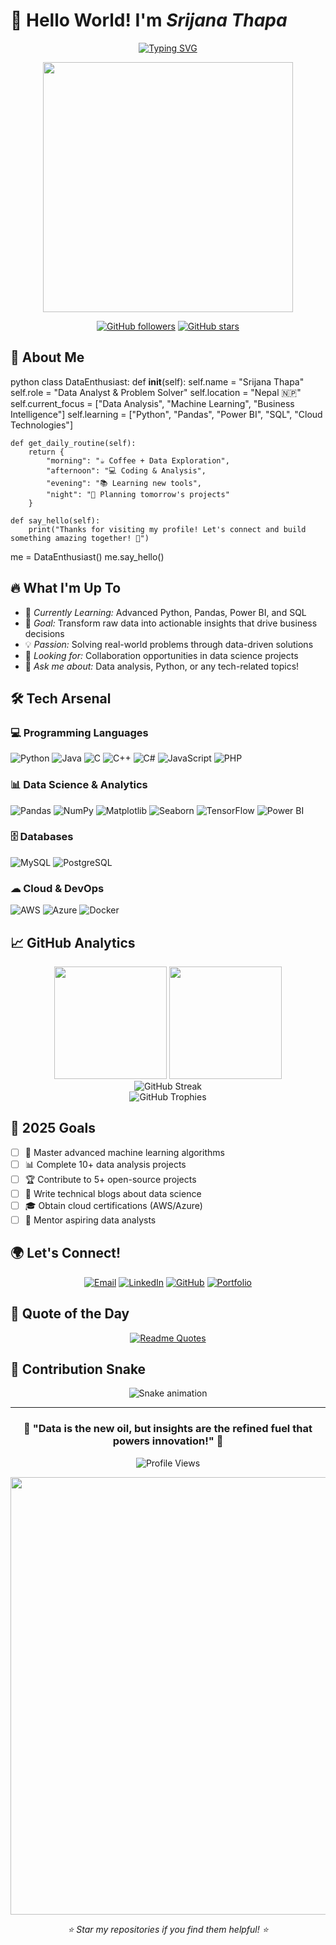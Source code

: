 # 👋 Hello World! I'm *Srijana Thapa*

<div align="center">
  
  [![Typing SVG](https://readme-typing-svg.herokuapp.com?font=Fira+Code&size=22&duration=3000&pause=1000&color=36BCF7&center=true&vCenter=true&width=600&lines=Data+Enthusiast+%F0%9F%93%8A;Problem+Solver+%F0%9F%92%A1;Python+Developer+%F0%9F%90%8D;Always+Learning+%F0%9F%93%9A)](https://git.io/typing-svg)
  
  <img src="https://user-images.githubusercontent.com/74038190/213910845-af37a709-8995-40d6-be59-724526e3c3d7.gif" width="400">
  
  [![GitHub followers](https://img.shields.io/github/followers/srijanathapa16?label=Follow&style=social)](https://github.com/srijanathapa16)
  [![GitHub stars](https://img.shields.io/github/stars/srijanathapa16?affiliations=OWNER%2CCOLLABORATOR%2CORGANIZATION_MEMBER&style=social)](https://github.com/srijanathapa16)
  
</div>

## 🌟 About Me

python
class DataEnthusiast:
    def __init__(self):
        self.name = "Srijana Thapa"
        self.role = "Data Analyst & Problem Solver"
        self.location = "Nepal 🇳🇵"
        self.current_focus = ["Data Analysis", "Machine Learning", "Business Intelligence"]
        self.learning = ["Python", "Pandas", "Power BI", "SQL", "Cloud Technologies"]
        
    def get_daily_routine(self):
        return {
            "morning": "☕ Coffee + Data Exploration",
            "afternoon": "💻 Coding & Analysis",
            "evening": "📚 Learning new tools",
            "night": "🌙 Planning tomorrow's projects"
        }
    
    def say_hello(self):
        print("Thanks for visiting my profile! Let's connect and build something amazing together! 🚀")

me = DataEnthusiast()
me.say_hello()


## 🔥 What I'm Up To

- 🌱 *Currently Learning:* Advanced Python, Pandas, Power BI, and SQL
- 🎯 *Goal:* Transform raw data into actionable insights that drive business decisions
- 💡 *Passion:* Solving real-world problems through data-driven solutions
- 🤝 *Looking for:* Collaboration opportunities in data science projects
- 💬 *Ask me about:* Data analysis, Python, or any tech-related topics!

## 🛠 Tech Arsenal

### 💻 Programming Languages
<p align="left">
  <img src="https://img.shields.io/badge/Python-3776AB?style=for-the-badge&logo=python&logoColor=white" alt="Python"/>
  <img src="https://img.shields.io/badge/Java-ED8B00?style=for-the-badge&logo=java&logoColor=white" alt="Java"/>
  <img src="https://img.shields.io/badge/C-00599C?style=for-the-badge&logo=c&logoColor=white" alt="C"/>
  <img src="https://img.shields.io/badge/C++-00599C?style=for-the-badge&logo=c%2B%2B&logoColor=white" alt="C++"/>
  <img src="https://img.shields.io/badge/C%23-239120?style=for-the-badge&logo=c-sharp&logoColor=white" alt="C#"/>
  <img src="https://img.shields.io/badge/JavaScript-F7DF1E?style=for-the-badge&logo=javascript&logoColor=black" alt="JavaScript"/>
  <img src="https://img.shields.io/badge/PHP-777BB4?style=for-the-badge&logo=php&logoColor=white" alt="PHP"/>
</p>

### 📊 Data Science & Analytics
<p align="left">
  <img src="https://img.shields.io/badge/Pandas-150458?style=for-the-badge&logo=pandas&logoColor=white" alt="Pandas"/>
  <img src="https://img.shields.io/badge/NumPy-013243?style=for-the-badge&logo=numpy&logoColor=white" alt="NumPy"/>
  <img src="https://img.shields.io/badge/Matplotlib-11557c?style=for-the-badge&logo=matplotlib&logoColor=white" alt="Matplotlib"/>
  <img src="https://img.shields.io/badge/Seaborn-3776AB?style=for-the-badge&logo=seaborn&logoColor=white" alt="Seaborn"/>
  <img src="https://img.shields.io/badge/TensorFlow-FF6F00?style=for-the-badge&logo=tensorflow&logoColor=white" alt="TensorFlow"/>
  <img src="https://img.shields.io/badge/PowerBI-F2C811?style=for-the-badge&logo=powerbi&logoColor=black" alt="Power BI"/>
</p>

### 🗄 Databases
<p align="left">
  <img src="https://img.shields.io/badge/MySQL-005C84?style=for-the-badge&logo=mysql&logoColor=white" alt="MySQL"/>
  <img src="https://img.shields.io/badge/PostgreSQL-316192?style=for-the-badge&logo=postgresql&logoColor=white" alt="PostgreSQL"/>
</p>

### ☁ Cloud & DevOps
<p align="left">
  <img src="https://img.shields.io/badge/Amazon_AWS-FF9900?style=for-the-badge&logo=amazonaws&logoColor=white" alt="AWS"/>
  <img src="https://img.shields.io/badge/Microsoft_Azure-0089D0?style=for-the-badge&logo=microsoft-azure&logoColor=white" alt="Azure"/>
  <img src="https://img.shields.io/badge/Docker-2496ED?style=for-the-badge&logo=docker&logoColor=white" alt="Docker"/>
</p>

## 📈 GitHub Analytics

<div align="center">
  <img height="180em" src="https://github-readme-stats.vercel.app/api?username=srijanathapa16&show_icons=true&theme=tokyonight&include_all_commits=true&count_private=true"/>
  <img height="180em" src="https://github-readme-stats.vercel.app/api/top-langs/?username=srijanathapa16&layout=compact&langs_count=8&theme=tokyonight"/>
</div>

<div align="center">
  <img src="https://github-readme-streak-stats.herokuapp.com/?user=srijanathapa16&theme=tokyonight" alt="GitHub Streak"/>
</div>

<div align="center">
  <img src="https://github-profile-trophy.vercel.app/?username=srijanathapa16&theme=tokyonight&no-frame=false&no-bg=false&margin-w=4" alt="GitHub Trophies"/>
</div>

## 🎯 2025 Goals

- [ ] 🚀 Master advanced machine learning algorithms
- [ ] 📊 Complete 10+ data analysis projects
- [ ] 🏆 Contribute to 5+ open-source projects
- [ ] 📝 Write technical blogs about data science
- [ ] 🎓 Obtain cloud certifications (AWS/Azure)
- [ ] 🤝 Mentor aspiring data analysts

## 🌍 Let's Connect!

<div align="center">
  
  [![Email](https://img.shields.io/badge/Email-D14836?style=for-the-badge&logo=gmail&logoColor=white)](mailto:tsrijana210@gmail.com)
  [![LinkedIn](https://img.shields.io/badge/LinkedIn-0077B5?style=for-the-badge&logo=linkedin&logoColor=white)](https://linkedin.com/in/srijanathapa)
  [![GitHub](https://img.shields.io/badge/GitHub-100000?style=for-the-badge&logo=github&logoColor=white)](https://github.com/srijanathapa16)
  [![Portfolio](https://img.shields.io/badge/Portfolio-255E63?style=for-the-badge&logo=About.me&logoColor=white)](https://srijanathapa.dev)
  
</div>

## 💭 Quote of the Day

<div align="center">
  
  [![Readme Quotes](https://quotes-github-readme.vercel.app/api?type=horizontal&theme=tokyonight)](https://github.com/piyushsuthar/github-readme-quotes)
  
</div>

## 🐍 Contribution Snake

<div align="center">
  
  ![Snake animation](https://github.com/srijanathapa16/srijanathapa16/blob/output/github-contribution-grid-snake.svg)
  
</div>

---

<div align="center">
  
  ### 🌟 "Data is the new oil, but insights are the refined fuel that powers innovation!" 🌟
  
  ![Profile Views](https://komarev.com/ghpvc/?username=srijanathapa16&color=blueviolet&style=flat-square&label=Profile+Views)
  
  <img src="https://user-images.githubusercontent.com/74038190/212284100-561aa473-3905-4a80-b561-0d28506553ee.gif" width="700">
  
  *⭐ Star my repositories if you find them helpful! ⭐*
  
</div>
